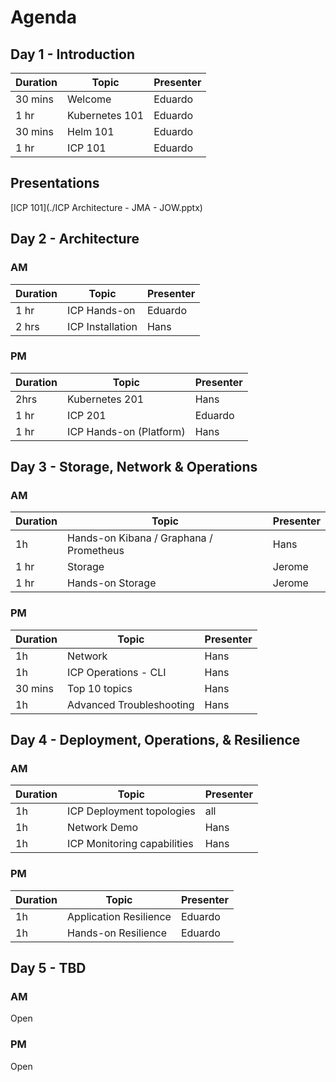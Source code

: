 # Agenda

## Day 1 - Introduction

| Duration | Topic | Presenter | 
|---|---|---|
| 30 mins | Welcome | Eduardo |
| 1 hr | Kubernetes 101 | Eduardo |
| 30 mins | Helm 101 | Eduardo |
| 1 hr | ICP 101 | Eduardo | 


## Presentations

[ICP 101](./ICP Architecture - JMA - JOW.pptx)

## Day 2 - Architecture

### AM

| Duration | Topic | Presenter |
|---|---|---|
| 1 hr | ICP Hands-on | Eduardo |
| 2 hrs | ICP Installation | Hans |

### PM
| Duration | Topic | Presenter |
|---|---|---|
| 2hrs | Kubernetes 201 | Hans |
| 1 hr | ICP 201 | Eduardo |
| 1 hr | ICP Hands-on (Platform) | Hans |

## Day 3 - Storage, Network & Operations

### AM

| Duration | Topic | Presenter | 
|---|---|---|
| 1h | Hands-on Kibana / Graphana	 / Prometheus | Hans
| 1 hr | Storage | Jerome |
| 1 hr | Hands-on Storage | Jerome |

### PM

| Duration | Topic | Presenter | 
|---|---|---|
| 1h | Network | Hans |
| 1h | ICP Operations - CLI | Hans | 
| 30 mins | Top 10 topics | Hans
| 1h | Advanced Troubleshooting | Hans |

## Day 4 - Deployment, Operations, & Resilience

### AM

| Duration | Topic | Presenter | 
|---|---|---|
| 1h | ICP Deployment topologies | all |
| 1h | Network Demo | Hans |
| 1h | ICP Monitoring capabilities | Hans |

### PM

| Duration | Topic | Presenter | 
|---|---|---|
| 1h | Application Resilience | Eduardo |
| 1h | Hands-on Resilience | Eduardo |

## Day 5 - TBD

### AM

Open

### PM

Open



